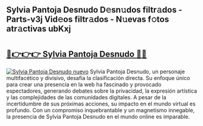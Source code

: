 ## Sylvia Pantoja Desnudo D𝚎sn𝚞dos filtr𝚊dos - Parts-v3j Vid𝚎os filtr𝚊dos - N𝚞evas f𝚘tos atr𝚊ctivas ubKxj

# <h2><a href="http://mb9k3n.tromn.icu/?c=Sylvia+Pantoja+Desnudo">🔗👉👉👉 Sylvia Pantoja Desnudo 🔗🔗</a></h2>

[![Sylvia Pantoja Desnudo nuevo](https://i.imgur.com/pEAQMta.gif)](http://mb9k3n.tromn.icu/?c=Sylvia+Pantoja+Desnudo)
Sylvia Pantoja Desnudo, un personaje multifacético y divisivo, desafía la clasificación directa. Su enfoque único para crear una presencia en la web ha fascinado y provocado espectadores, generando debates sobre la privacidad, la expresión artística y las complejidades de las comunidades digitales. A pesar de la incertidumbre de sus próximas acciones, su impacto en el mundo virtual es profundo. Con un compromiso inquebrantable y un magnetismo innegable, la presencia de Sylvia Pantoja Desnudo en el mundo online es imparable.
